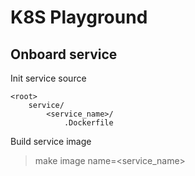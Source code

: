 # K8S Playground

## Onboard service

Init service source

```
<root>
    service/
        <service_name>/
            .Dockerfile
```

Build service image

> make image name=<service_name>
